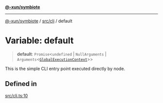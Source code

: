 [**@-xun/symbiote**](../../../README.md)

***

[@-xun/symbiote](../../../README.md) / [src/cli](../README.md) / default

# Variable: default

> **default**: `Promise`\<`undefined` \| `NullArguments` \| `Arguments`\<[`GlobalExecutionContext`](../../configure/type-aliases/GlobalExecutionContext.md)\>\>

This is the simple CLI entry point executed directly by node.

## Defined in

[src/cli.ts:10](https://github.com/Xunnamius/symbiote/blob/c062d7c5dc980668c9246eeeaf1aa96da42e4471/src/cli.ts#L10)
